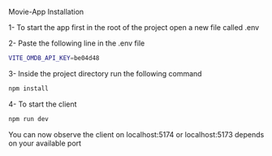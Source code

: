 Movie-App Installation

1- To start the app first in the root of the project open a new file called .env

2- Paste the following line in the .env file

```bash
VITE_OMDB_API_KEY=be04d48
```

3- Inside the project directory run the following command

```bash
npm install
```

4- To start the client

```bash
npm run dev
```

You can now observe the client on localhost:5174 or localhost:5173 depends on your available port 


